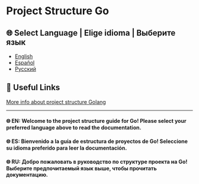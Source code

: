 # Project Structure Go

## 🌐 Select Language | Elige idioma | Выберите язык

- [English](._readme/README-EN.md)
- [Español](._readme/README-ES.md)
- [Русский](._readme/README-RU.md)

## 🔗 Useful Links

[More info about project structure Golang](https://github.com/golang-standards/project-layout/blob/master/README.md)

---

#### 🌐 EN: Welcome to the project structure guide for Go! Please select your preferred language above to read the documentation.
#### 🌐 ES: Bienvenido a la guía de estructura de proyectos de Go! Seleccione su idioma preferido para leer la documentación.
#### 🌐 RU: Добро пожаловать в руководство по структуре проекта на Go! Выберите предпочитаемый язык выше, чтобы прочитать документацию.
